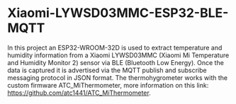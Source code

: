 # Xiaomi-LYWSD03MMC-ESP32-BLE-MQTT

In this project an ESP32-WROOM-32D is used to extract temperature and humidity information from a Xiaomi LYWSD03MMC (Xiaomi Mi Temperature and Humidity Monitor 2) sensor via BLE (Bluetooth Low Energy). Once the data is captured it is advertised via the MQTT publish and subscribe messaging protocol in JSON format. The thermohygrometer works with the custom firmware ATC_MiThermometer, more information on this link: https://github.com/atc1441/ATC_MiThermometer.